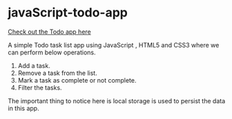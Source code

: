 # javaScript-todo-app

[Check out the Todo app here](https://inspiring-bose-affa09.netlify.app/)

A simple Todo task list app using JavaScript , HTML5 and CSS3 where we can perform below operations. 
 1. Add a task.
 2. Remove a task from the list.
 3. Mark a task as complete or not complete.
 4. Filter the tasks.
 
The important thing to notice here is local storage is used to persist the data in this app.  
 
 
 
